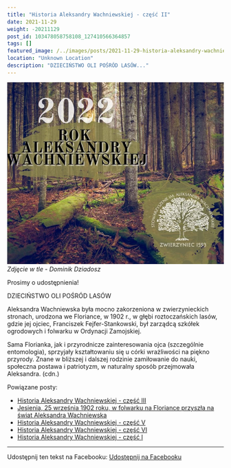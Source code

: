 ```yaml
---
title: "Historia Aleksandry Wachniewskiej - część II"
date: 2021-11-29
weight: -20211129
post_id: 103478058758108_127410566364857
tags: []
featured_image: /../images/posts/2021-11-29-historia-aleksandry-wachniewskiej-czesc-ii.jpg
location: "Unknown Location"
description: "DZIECIŃSTWO OLI POŚRÓD LASÓW..."
---
```


![Zdjęcie w tle - Dominik Dziadosz](/images/posts/2021-11-29-historia-aleksandry-wachniewskiej-czesc-ii.jpg)
*Zdjęcie w tle - Dominik Dziadosz*

Prosimy o udostępnienia!

DZIECIŃSTWO OLI POŚRÓD LASÓW

Aleksandra Wachniewska była mocno zakorzeniona w zwierzynieckich stronach, urodzona we Floriance, w 1902 r., w głębi roztoczańskich lasów, gdzie jej ojciec, Franciszek Fejfer-Stankowski, był zarządcą szkółek ogrodowych i folwarku w Ordynacji Zamojskiej.

Sama Florianka, jak i przyrodnicze zainteresowania ojca (szczególnie entomologia), sprzyjały kształtowaniu się u córki wrażliwości na piękno przyrody. Znane w bliższej i dalszej rodzinie zamiłowanie do nauki, społeczna postawa i patriotyzm, w naturalny sposób przejmowała Aleksandra. (cdn.)

Powiązane posty:
- [Historia Aleksandry Wachniewskiej - część III](/posts/historia-aleksandry-wachniewskiej-czesc-iii)
- [Jesienią, 25 września 1902 roku, w folwarku na Floriance przyszła na świat Aleksandra Wachniewska](/posts/jesienia-25-wrzesnia-1902-roku-w-folwarku)
- [Historia Aleksandry Wachniewskiej - część V](/posts/historia-aleksandry-wachniewskiej-czesc-v)
- [Historia Aleksandry Wachniewskiej - część VI](/posts/historia-aleksandry-wachniewskiej-czesc-vi)
- [Historia Aleksandry Wachniewskiej - część I](/posts/historia-aleksandry-wachniewskiej-czesc-i)


---

Udostępnij ten tekst na Facebooku:
[Udostępnij na Facebooku](https://www.facebook.com/sharer/sharer.php?u=https://stowarzyszeniewachniewskiej.pl/posts/historia-aleksandry-wachniewskiej-czesc-ii)

<script type="application/ld+json">
{
  "@context": "https://schema.org",
  "@type": "BlogPosting",
  "headline": "Historia Aleksandry Wachniewskiej - część II",
  "datePublished": "2021-11-29",
  "dateModified": "2021-11-29",
  "author": {
    "@type": "Organization",
    "name": "Stowarzyszenie im. Aleksandry Wachniewskiej"
  },
  "publisher": {
    "@type": "Organization",
    "name": "Stowarzyszenie im. Aleksandry Wachniewskiej",
    "logo": {
      "@type": "ImageObject",
      "url": "https://stowarzyszeniewachniewskiej.pl/images/logo/logo.svg"
    }
  },
  "mainEntityOfPage": {
    "@type": "WebPage",
    "@id": "https://stowarzyszeniewachniewskiej.pl/posts/historia-aleksandry-wachniewskiej-czesc-ii"
  },
  "image": {
    "@type": "ImageObject",
    "url": "https://stowarzyszeniewachniewskiej.pl//images/posts/2021-11-29-historia-aleksandry-wachniewskiej-czesc-ii.jpg"
  },
  "articleSection": "Dziedzictwo Kulturowe i Zabytki",
  "keywords": "[]",
  "wordCount": 76,
  "articleBody": "Prosimy o udostępnienia!\n\nDZIECIŃSTWO OLI POŚRÓD LASÓW\n\nAleksandra Wachniewska była mocno zakorzeniona w zwierzynieckich stronach, urodzona we Floriance, w 1902 r., w głębi roztoczańskich lasów, gdzie jej ojciec, Franciszek Fejfer-Stankowski, był zarządcą szkółek ogrodowych i folwarku w Ordynacji Zamojskiej.\n\nSama Florianka, jak i przyrodnicze zainteresowania ojca (szczególnie entomologia), sprzyjały kształtowaniu się u córki wrażliwości na piękno przyrody. Znane w bliższej i dalszej rodzinie zamiłowanie do nauki, społeczna postawa i patriotyzm, w naturalny sposób przejmowała Aleksandra. (cdn.)",
  "description": "DZIECIŃSTWO OLI POŚRÓD LASÓW...",
  "copyrightHolder": null
}
</script>
<script type="application/ld+json">
{
  "@context": "https://schema.org",
  "@type": "BreadcrumbList",
  "itemListElement": [
    {
      "@type": "ListItem",
      "position": 1,
      "name": "Home",
      "item": "https://stowarzyszeniewachniewskiej.pl"
    },
    {
      "@type": "ListItem",
      "position": 2,
      "name": "posts",
      "item": "https://stowarzyszeniewachniewskiej.pl/posts"
    },
    {
      "@type": "ListItem",
      "position": 3,
      "name": "Historia Aleksandry Wachniewskiej - część II",
      "item": "https://stowarzyszeniewachniewskiej.pl/posts/historia-aleksandry-wachniewskiej-czesc-ii"
    }
  ]
}
</script>
